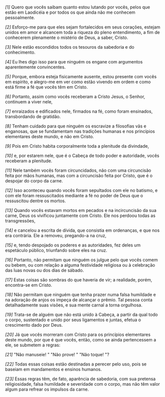 *[1]* Quero que vocês saibam quanto estou lutando por vocês, pelos que estão em Laodicéia e por todos os que ainda não me conhecem pessoalmente.

*[2]* Esforço-me para que eles sejam fortalecidos em seus corações, estejam unidos em amor e alcancem toda a riqueza do pleno entendimento, a fim de conhecerem plenamente o mistério de Deus, a saber, Cristo.

*[3]* Nele estão escondidos todos os tesouros da sabedoria e do conhecimento.

*[4]* Eu lhes digo isso para que ninguém os engane com argumentos aparentemente convincentes.

*[5]* Porque, embora esteja fisicamente ausente, estou presente com vocês em espírito, e alegro-me em ver como estão vivendo em ordem e como está firme a fé que vocês têm em Cristo.

*[6]* Portanto, assim como vocês receberam a Cristo Jesus, o Senhor, continuem a viver nele,

*[7]* enraizados e edificados nele, firmados na fé, como foram ensinados, transbordando de gratidão.

*[8]* Tenham cuidado para que ninguém os escravize a filosofias vãs e enganosas, que se fundamentam nas tradições humanas e nos princípios elementares deste mundo, e não em Cristo.

*[9]* Pois em Cristo habita corporalmente toda a plenitude da divindade,

*[10]* e, por estarem nele, que é o Cabeça de todo poder e autoridade, vocês receberam a plenitude.

*[11]* Nele também vocês foram circuncidados, não com uma circuncisão feita por mãos humanas, mas com a circuncisão feita por Cristo, que é o despojar do corpo da carne.

*[12]* Isso aconteceu quando vocês foram sepultados com ele no batismo, e com ele foram ressuscitados mediante a fé no poder de Deus que o ressuscitou dentre os mortos.

*[13]* Quando vocês estavam mortos em pecados e na incircuncisão da sua carne, Deus os vivificou juntamente com Cristo. Ele nos perdoou todas as transgressões,

*[14]* e cancelou a escrita de dívida, que consistia em ordenanças, e que nos era contrária. Ele a removeu, pregando-a na cruz,

*[15]* e, tendo despojado os poderes e as autoridades, fez deles um espetáculo público, triunfando sobre eles na cruz.

*[16]* Portanto, não permitam que ninguém os julgue pelo que vocês comem ou bebem, ou com relação a alguma festividade religiosa ou à celebração das luas novas ou dos dias de sábado.

*[17]* Estas coisas são sombras do que haveria de vir; a realidade, porém, encontra-se em Cristo.

*[18]* Não permitam que ninguém que tenha prazer numa falsa humildade e na adoração de anjos os impeça de alcançar o prêmio. Tal pessoa conta detalhadamente suas visões, e sua mente carnal a torna orgulhosa.

*[19]* Trata-se de alguém que não está unido à Cabeça, a partir da qual todo o corpo, sustentado e unido por seus ligamentos e juntas, efetua o crescimento dado por Deus.

*[20]* Já que vocês morreram com Cristo para os princípios elementares deste mundo, por que é que vocês, então, como se ainda pertencessem a ele, se submetem a regras:

*[21]* "Não manuseie! " "Não prove! " "Não toque! "?

*[22]* Todas essas coisas estão destinadas a perecer pelo uso, pois se baseiam em mandamentos e ensinos humanos.

*[23]* Essas regras têm, de fato, aparência de sabedoria, com sua pretensa religiosidade, falsa humildade e severidade com o corpo, mas não têm valor algum para refrear os impulsos da carne.

